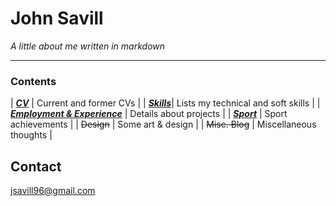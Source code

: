 
# John Savill 
*A little about me written in markdown*

***

### Contents

| [__*CV*__](https://john-savill.github.io/cv) | Current and former CVs |
| [__*Skills*__](https://john-savill.github.io/skills)| Lists my technical and soft skills |
| [__*Employment & Experience*__](https://john-savill.github.io/experience) | Details about projects |
| [__*Sport*__](https://john-savill.github.io/sports) | Sport achievements |
| ~~Design~~ | Some art & design |
| ~~Misc. Blog~~ | Miscellaneous thoughts |

## Contact
jsavill96@gmail.com
